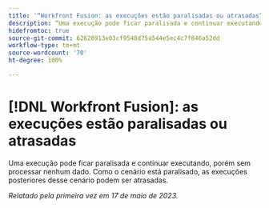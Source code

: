 ```yaml
---
title: '“Workfront Fusion: as execuções estão paralisadas ou atrasadas”'
description: “Uma execução pode ficar paralisada e continuar executando, porém sem processar nenhum dado. Como o cenário está paralisado, as execuções posteriores desse cenário podem ser atrasadas.”
hidefromtoc: true
source-git-commit: 62628913e03cf9548d75a544e5ec4c7f846a52dd
workflow-type: tm+mt
source-wordcount: '70'
ht-degree: 100%

---
```



# [!DNL Workfront Fusion]: as execuções estão paralisadas ou atrasadas

Uma execução pode ficar paralisada e continuar executando, porém sem processar nenhum dado. Como o cenário está paralisado, as execuções posteriores desse cenário podem ser atrasadas.

_Relatado pela primeira vez em 17 de maio de 2023._

